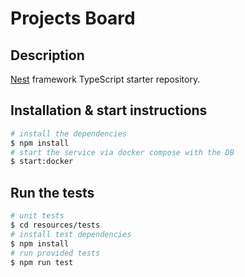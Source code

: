 # Projects Board

## Description

[Nest](https://github.com/nestjs/nest) framework TypeScript starter repository.

## Installation & start instructions

```bash
# install the dependencies
$ npm install
# start the service via docker compose with the DB
$ start:docker
```

## Run the tests
```bash
# unit tests
$ cd resources/tests
# install test dependencies
$ npm install
# run provided tests
$ npm run test
```
